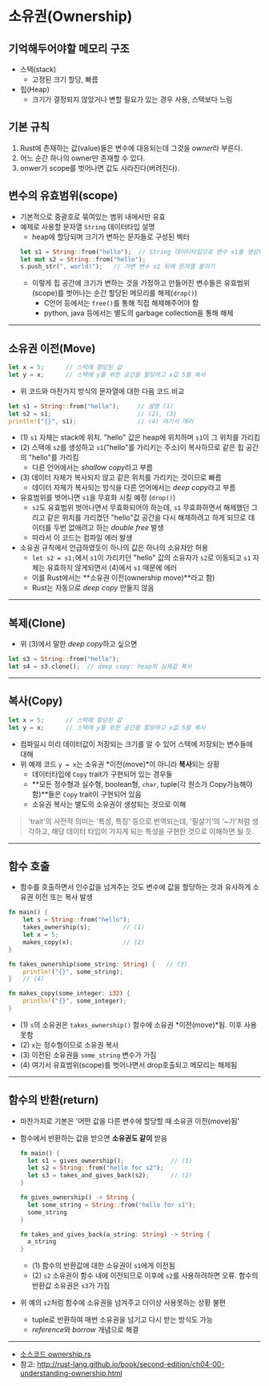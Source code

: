 # 소유권(Ownership)
## 기억해두어야할 메모리 구조
* 스택(stack)
  - 고정된 크기 할당, 빠름
* 힙(Heap)
  - 크기가 결정되지 않았거나 변할 필요가 있는 경우 사용, 스택보다 느림

## 기본 규칙
1. Rust에 존재하는 값(value)들은 변수에 대응되는데 그것을 *owner*라 부른다.
1. 어느 순간 하나의 owner만 존재할 수 있다.
1. onwer가 scope를 벗어나면 값도 사라진다(버려진다).

## 변수의 유효범위(scope)
* 기본적으로 중괄호로 묶여있는 범위 내에서만 유효
* 예제로 사용할 문자열 `String` 데이터타입 설명
  - heap에 할당되며 크기가 변하는 문자들로 구성된 벡터
  ```rust
  let s1 = String::from("hello");  // String 데이터타입으로 변수 s1를 생성하고, 값을 부여. 이 순간 크기를 정하고 메모리에 할당
  let mut s2 = String::from("hello");
  s.push_str(", world!");   // 가변 변수 s2 뒤에 문자열 붙이기
  ```
  - 이렇게 힙 공간에 크기가 변하는 것을 가정하고 만들어진 변수들은 유효범위(scope)를 벗어나는 순간 할당된 메모리를 해제(`drop()`)
    * C언어 등에서는 `free()`를 통해 직접 해제해주어야 함
    * python, java 등에서는 별도의 garbage collection을 통해 해제

----
## 소유권 이전(Move)
```rust
let x = 5;      // 스택에 할당된 값
let y = x;      // 스택에 y를 위한 공간을 할당하고 x값 5를 복사
```
* 위 코드와 마찬가지 방식의 문자열에 대한 다음 코드 비교
```rust
let s1 = String::from("hello");     // 설명 (1)
let s2 = s1;                        // (2), (3)
println!("{}", s1);                 // (4) 여기서 에러
```
  - (1) `s1` 자체는 stack에 위치. "hello" 값은 heap에 위치하며 `s1`이 그 위치를 가리킴
  - (2) 스택에 `s2`를 생성하고 `s1`("hello"를 가리키는 주소)이 복사하므로 같은 힙 공간의 "hello"를 가리킴
    * 다른 언어에서는 *shallow copy*라고 부름
  - (3) 데이터 자체가 복사되지 않고 같은 위치를 가리키는 것이므로 빠름
    * 데이터 자체가 복사되는 방식을 다른 언어에서는 *deep copy*라고 부름
  - 유효범위를 벗어나면 `s1`을 무효화 시킬 예정 (`drop()`)
    * `s2`도 유효범위 벗어나면서 무효화되어야 하는데, `s1` 무효화하면서 해제했던 그리고 같은 위치를 가리켰던 "hello"값 공간을 다시 해제하려고 하게 되므로 데이터를 두번 없애려고 하는 *double free* 발생
    * 따라서 이 코드는 컴파일 에러 발생
  - 소유권 규칙에서 언급하였듯이 하나의 값은 하나의 소유자만 허용
    * `let s2 = s1;`에서 `s1`이 가리키던 "hello" 값의 소유자가 `s2`로 이동되고 `s1` 자체는 유효하지 않게되면서 (4)에서 `s1` 때문에 에러
    * 이를 Rust에서는 **소유권 이전(ownership move)**라고 함)
    * Rust는 자동으로 *deep copy* 만들지 않음

----
## 복제(Clone)
* 위 (3)에서 말한 *deep copy*하고 싶으면
```rust
let s3 = String::from("hello");
let s4 = s3.clone();  // deep copy: heap의 실제값 복사
```
----
## 복사(Copy)
```rust
let x = 5;      // 스택에 할당된 값
let y = x;      // 스택에 y를 위한 공간을 할당하고 x값 5를 복사
```
* 컴파일시 미리 데이터값이 저장되는 크기를 알 수 있어 스택에 저장되는 변수들에 대해
* 위 예제 코드 `y = x`는 소유권 *이전(move)*이 아니라 **복사**되는 상황
  - 데이터타입에 `Copy` trait가 구현되어 있는 경우들
  - **모든 정수형과 실수형, boolean형, `char`, tuple(각 원소가 Copy가능해야 함)**들은 `Copy` trait이 구현되어 있음
  - 소유권 복사는 별도의 소유권이 생성되는 것으로 이해
> 'trait'의 사전적 의미는 '특성, 특징' 등으로 번역되는데, '필살기'의 '~기'처럼 생각하고, 해당 데이터 타입이 가지게 되는 특성을 구현한 것으로 이해하면 될 듯.

----
## 함수 호출
* 함수를 호출하면서 인수값을 넘겨주는 것도 변수에 값을 할당하는 것과 유사하게 소유권 이전 또는 복사 발생
```rust
fn main() {
    let s = String::from("hello");
    takes_ownership(s);         // (1)
    let x = 5;
    makes_copy(x);              // (2)
}

fn takes_ownership(some_string: String) {   // (3)
    println!("{}", some_string);
}   // (4)

fn makes_copy(some_integer: i32) {
    println!("{}", some_integer);
} 
```
  - (1) `s`의 소유권은 `takes_ownership()` 함수에 소유권 *이전(move)*됨. 이후 사용 못함
  - (2) `x`는 정수형이므로 소유권 복사
  - (3) 이전된 소유권을 `some_string` 변수가 가짐
  - (4) 여기서 유효범위(scope)를 벗어나면서 drop호출되고 메모리는 해제됨

----
## 함수의 반환(return)
* 마찬가지로 기본은 '어떤 값을 다른 변수에 할당할 때 소유권 이전(move)됨'
* 함수에서 반환하는 값을 받으면 **소유권도 같이** 받음
  ```rust
  fn main() {
    let s1 = gives_ownership();             // (1)
    let s2 = String::from("hello for s2");
    let s3 = takes_and_gives_back(s2);      // (2)
  }

  fn gives_ownership() -> String {
    let some_string = String::from("hello for s1");
    some_string
  }

  fn takes_and_gives_back(a_string: String) -> String {
    a_string
  }
  ```
  - (1) 함수의 반환값에 대한 소유권이 `s1`에게 이전됨
  - (2) `s2` 소유권이 함수 내에 이전되므로 이후에 `s2`를 사용하려하면 오류. 함수의 반환값 소유권은 `s3`가 가짐

* 위 예의 `s2`처럼 함수에 소유권을 넘겨주고 더이상 사용못하는 상황 불편
  - tuple로 반환하여 매번 소유권을 넘기고 다시 받는 방식도 가능
  - *reference*와 *borrow* 개념으로 해결

----
* [소스코드 ownership.rs](./src/ownership.rs)
* 참고: http://rust-lang.github.io/book/second-edition/ch04-00-understanding-ownership.html